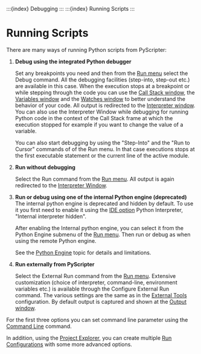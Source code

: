 :::{index} Debugging
:::
:::{index} Running Scripts
:::

# Running Scripts

There are  many ways of running Python scripts from PyScripter:

1. **Debug using the integrated Python debugger**

    Set any breakpoints you need and then from the [Run menu](runmenu) 
    select the Debug command. All the debugging facilities (step-into, step-out 
    etc.) are available in this case. When the execution stops at a breakpoint 
    or while stepping through the code you can use the 
    [Call Stack  window](callstackwindow), the [Variables window](variableswindow) 
    and the [Watches window](watcheswindow) to better understand the behavior of your 
    code. All output is redirected to the [Interpreter  window](interpreter). 
    You can also use the Interpreter Window while debugging for running Python code 
    in the context of the Call Stack frame at which the execution stopped for example 
    if you want to change the value of a variable.

    You can also  start debugging by using the "Step-Into" and the "Run to Cursor" 
    commands of of the Run menu. In that case executions stops at the first 
    executable statement or the current line of the active module.

 2. **Run without debugging**

    Select the Run command from the [Run menu](runmenu).   All output is again redirected 
    to the [Interpreter Window](interpreter).

3. **Run or debug using one of the internal Python engine (deprecated)**
    The internal python engine is deprecated and hidden by default.  To
    use it you first need to enable it using the [IDE option](ideoptions)
    Python Interpreter, "Internal interpreter hidden".

    After enabling the Internal python engine, you can select it from the Python Engine 
    submenu of the [Run menu](runmenu).  Then run or debug as when using the remote Python engine. 
    
    See the [Python Engine](pythonengines) topic for details and limitations.

 4. **Run externally from PyScripter**

    Select the External Run command from the [Run menu](runmenu). 
    Extensive customization (choice of interpreter, command-line, environment variables 
    etc.) is available through the Configure External Run command. The various 
    settings are the same as in the [External  Tools](externaltools) 
    configuration. By default output is captured and shown at the 
    [Output window](outputwindow).

For the first three options you can set command line parameter using the 
[Command  Line](commandline) command. 

In addition, using the [Project Explorer](projectexplorer), you can create 
multiple [Run Configurations](runconfigurations) with some more advanced options.
